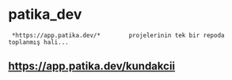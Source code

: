 # patika_dev
  
``` *https://app.patika.dev/*        projelerinin tek bir repoda toplanmış hali...```

## https://app.patika.dev/kundakcii
